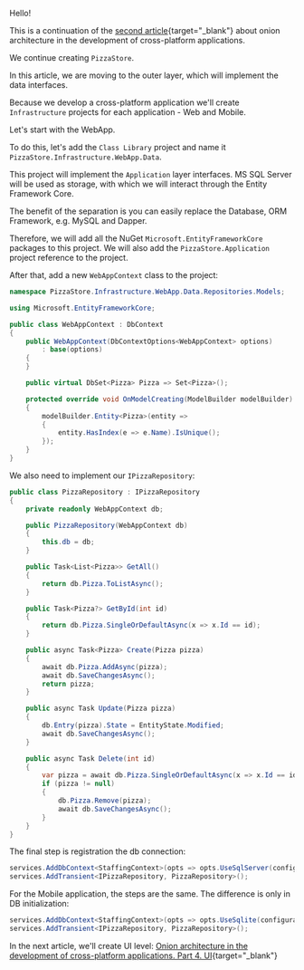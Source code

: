 Hello!

This is a continuation of the [second article](./articles/Onion-architecture-in-the-development-of-cross-platform-applications.-Part-2.-Domain-and-Application){target="_blank"} about onion architecture in the development of cross-platform applications.

We continue creating `PizzaStore`.

In this article, we are moving to the outer layer, which will implement the data interfaces. 

Because we develop a cross-platform application we'll create `Infrastructure` projects for each application - Web and Mobile.

Let's start with the WebApp.

To do this, let's add the `Class Library` project and name it `PizzaStore.Infrastructure.WebApp.Data`.

This project will implement the `Application` layer interfaces. MS SQL Server will be used as storage, with which we will interact through the Entity Framework Core. 

The benefit of the separation is you can easily replace the Database, ORM Framework, e.g. MySQL and Dapper.

Therefore, we will add all the NuGet `Microsoft.EntityFrameworkCore` packages to this project. We will also add the `PizzaStore.Application` project reference to the project.

After that, add a new `WebAppContext` class to the project:
```csharp
namespace PizzaStore.Infrastructure.WebApp.Data.Repositories.Models;

using Microsoft.EntityFrameworkCore;

public class WebAppContext : DbContext
{
	public WebAppContext(DbContextOptions<WebAppContext> options)
		: base(options)
	{
	}

	public virtual DbSet<Pizza> Pizza => Set<Pizza>();

	protected override void OnModelCreating(ModelBuilder modelBuilder)
	{
		modelBuilder.Entity<Pizza>(entity =>
		{
			entity.HasIndex(e => e.Name).IsUnique();
		});
	}
}
```

We also need to implement our `IPizzaRepository`:

```csharp
public class PizzaRepository : IPizzaRepository
{
	private readonly WebAppContext db;

	public PizzaRepository(WebAppContext db)
	{
		this.db = db;
	}

	public Task<List<Pizza>> GetAll()
	{
		return db.Pizza.ToListAsync();
	}

	public Task<Pizza?> GetById(int id)
	{
		return db.Pizza.SingleOrDefaultAsync(x => x.Id == id);
	}

	public async Task<Pizza> Create(Pizza pizza)
	{
		await db.Pizza.AddAsync(pizza);
		await db.SaveChangesAsync();
		return pizza;
	}

	public async Task Update(Pizza pizza)
	{
		db.Entry(pizza).State = EntityState.Modified;
		await db.SaveChangesAsync();
	}

	public async Task Delete(int id)
	{
		var pizza = await db.Pizza.SingleOrDefaultAsync(x => x.Id == id);
		if (pizza != null)
		{
			db.Pizza.Remove(pizza);
			await db.SaveChangesAsync();
		}
	}
}
```

The final step is registration the db connection:
```csharp
services.AddDbContext<StaffingContext>(opts => opts.UseSqlServer(configuration.GetConnectionString("MSSQLConnection")));
services.AddTransient<IPizzaRepository, PizzaRepository>();
```

For the Mobile application, the steps are the same. The difference is only in DB initialization:
```csharp
services.AddDbContext<StaffingContext>(opts => opts.UseSqlite(configuration.GetConnectionString("SqliteConnection")));
services.AddTransient<IPizzaRepository, PizzaRepository>();
```

In the next article, we'll create UI level: [Onion architecture in the development of cross-platform applications. Part 4. UI](./articles/Onion-architecture-in-the-development-of-cross-platform-applications.-Part-4.-UI){target="_blank"}
